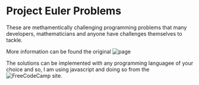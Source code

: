 # Project Euler Problems

These are methamentically challenging programming problems that many developers, mathematicians and anyone have challenges themselves to tackle.

More information can be found the original ![page](https://projecteuler.net/)

The solutions can be implemented with any programming languagee of your choice and so, I am using javascript and doing so from the ![FreeCodeCamp](https://www.freecodecamp.org/news/projecteuler100-coding-challenge-competitive-programming/) site.
